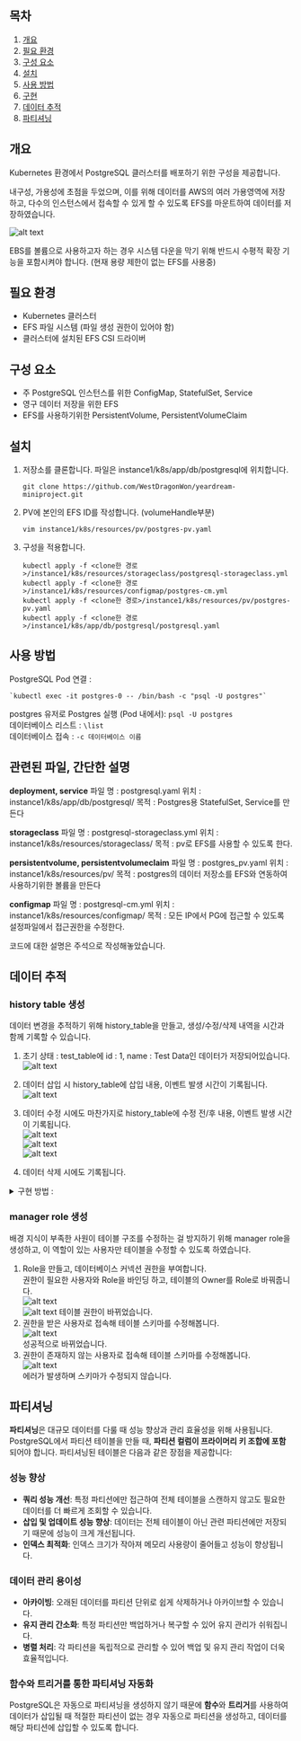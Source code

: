 
## 목차

1. [개요](#개요)
2. [필요 환경](#필요-환경)
3. [구성 요소](#구성-요소)
4. [설치](#설치)
5. [사용 방법](#사용-방법)
6. [구현](#관련된-파일,-간단한-설명)
7. [데이터 추적](#데이터-추적)
8. [파티셔닝](#파티셔닝)

## 개요

Kubernetes 환경에서 PostgreSQL 클러스터를 배포하기 위한 구성을 제공합니다.

내구성, 가용성에 초점을 두었으며, 이를 위해 데이터를 AWS의 여러 가용영역에 저장하고, 다수의 인스턴스에서 접속할 수 있게 할 수 있도록 EFS를 마운트하여 데이터를 저장하였습니다.

![alt text](img/image.png)

EBS를 볼륨으로 사용하고자 하는 경우 시스템 다운을 막기 위해 반드시 수평적 확장 기능을 포함시켜야 합니다. (현재 용량 제한이 없는 EFS를 사용중)

## 필요 환경

- Kubernetes 클러스터
- EFS 파일 시스템 (파일 생성 권한이 있어야 함)
- 클러스터에 설치된 EFS CSI 드라이버


## 구성 요소

- 주 PostgreSQL 인스턴스를 위한 ConfigMap, StatefulSet, Service
- 영구 데이터 저장을 위한 EFS
- EFS를 사용하기위한 PersistentVolume, PersistentVolumeClaim


## 설치

1. 저장소를 클론합니다. 파일은 instance1/k8s/app/db/postgresql에 위치합니다.
    ```
    git clone https://github.com/WestDragonWon/yeardream-miniproject.git
    ```

2. PV에 본인의 EFS ID를 작성합니다. (volumeHandle부분)
    ```
    vim instance1/k8s/resources/pv/postgres-pv.yaml
    ```

3. 구성을 적용합니다.
    ```
    kubectl apply -f <clone한 경로>/instance1/k8s/resources/storageclass/postgresql-storageclass.yml
    kubectl apply -f <clone한 경로>/instance1/k8s/resources/configmap/postgres-cm.yml
    kubectl apply -f <clone한 경로>/instance1/k8s/resources/pv/postgres-pv.yaml
    kubectl apply -f <clone한 경로>/instance1/k8s/app/db/postgresql/postgresql.yaml
    ```


## 사용 방법

PostgreSQL Pod 연결 :
  
    `kubectl exec -it postgres-0 -- /bin/bash -c "psql -U postgres"`
  

postgres 유저로 Postgres 실행 (Pod 내에서): 
    `psql -U postgres`  
데이터베이스 리스트 : `\list`  
데이터베이스 접속 : `-c 데이터베이스 이름`

## 관련된 파일, 간단한 설명

**deployment, service**
파일 명 : postgresql.yaml
위치 : instance1/k8s/app/db/postgresql/
목적 : Postgres용 StatefulSet, Service를 만든다

**storageclass**
파일 명 : postgresql-storageclass.yml
위치 : instance1/k8s/resources/storageclass/
목적 : pv로 EFS를 사용할 수 있도록 한다.

**persistentvolume, persistentvolumeclaim**
파일 명 : postgres_pv.yaml
위치 : instance1/k8s/resources/pv/
목적 : postgres의 데이터 저장소를 EFS와 연동하여 사용하기위한 볼륨을 만든다

**configmap**
파일 명 : postgresql-cm.yml
위치 : instance1/k8s/resources/configmap/
목적 : 모든 IP에서 PG에 접근할 수 있도록 설정파일에서 접근권한을 수정한다.

코드에 대한 설명은 주석으로 작성해놓았습니다.

## 데이터 추적
### history table 생성
데이터 변경을 추적하기 위해 history_table을 만들고, 생성/수정/삭제 내역을 시간과 함께 기록할 수 있습니다.

1. 초기 상태 : test_table에 id : 1, name : Test Data인 데이터가 저장되어있습니다.  
![alt text](<img/image (12).png>)  

2. 데이터 삽입 시 history_table에 삽입 내용, 이벤트 발생 시간이 기록됩니다.  
![alt text](<img/image (4).png>)  

3. 데이터 수정 시에도 마찬가지로 history_table에 수정 전/후 내용, 이벤트 발생 시간이 기록됩니다.  
![alt text](<img/image (5).png>)  
![alt text](<img/image (6).png>)  
![alt text](<img/image (7).png>)  

4. 데이터 삭제 시에도 기록됩니다.
  
<details>  
<summary>구현 방법 :  </summary>  

1. 우선 history_table을 생성해줍니다.  
    ---history_table 생성 명령어 :
    ```
    CREATE TABLE history_table(  
    id SERIAL PRIMARY KEY,  
    table_name TEXT,  
    operation_type TEXT,  
    changed_data JSONB,  
    changed_at TIMESTAMP DEFAULT CURRENT_TIMESTAMP  
    );  
    ```

예시로 든 스크린샷에는 user_id 컬럼이 존재하는걸 확인할 수 있는데, 이런 식으로 원본 데이터를 참조하게 구성한다면 원본 데이터의 컬럼 이름이 바뀐다거나 컬럼이 삭제되는 등의 이벤트에 추가적인 작업이 필요하다고 판단되어 제거 후 생성하였습니다.

2.  원본 테이블에 INSERT, UPDATE, DELETE 되기 전 history_table에 변경 내용과 시간을 기록하는 기능을 제공하는 함수를 만듭니다.
    ```
    CREATE OR REPLACE FUNCTION log_user_changes()
    RETURNS TRIGGER AS $$
    BEGIN
        -- 예외가 발생할 수 있는 부분을 try-except처럼 처리
        BEGIN
            IF (TG_OP = 'INSERT') THEN
                INSERT INTO history_table (table_name, operation_type, changed_data)
                VALUES (TG_TABLE_NAME, 'INSERT', row_to_json(NEW));
                RETURN NEW; -- TG_TABLE_NAME으로 데이터가 삽입되는 테이블의 이름을 알 수 있다. NEW : INSERT, UPDATE에 의해 추가되는 데이터
            ELSIF (TG_OP = 'UPDATE') THEN
                INSERT INTO history_table (table_name, operation_type, changed_data)
                VALUES (TG_TABLE_NAME, 'UPDATE', jsonb_build_object('before', row_to_json(OLD), 'after', row_to_json(NEW)));
                RETURN NEW;
            ELSIF (TG_OP = 'DELETE') THEN
                INSERT INTO history_table (table_name, operation_type, changed_data)
                VALUES (TG_TABLE_NAME, 'DELETE', row_to_json(OLD));
                RETURN OLD; -- OLD : DELETE에 의해 삭제될 데이터
            END IF;
        -- EXCEPTION을 사용해 함수 실행중 오류 발생, 메모리 부족 등으로 작동이 실패해도 원본 데이터에 대한 처리는 되도록 작성
        EXCEPTION WHEN OTHERS THEN
            -- 로그에 오류 메시지 기록 (옵션)
            RAISE NOTICE 'Trigger failed: %', SQLERRM;
            -- 트리거 실패는 무시하고 본 트랜잭션은 계속 진행
            IF (TG_OP = 'INSERT' OR TG_OP = 'UPDATE') THEN
                RETURN NEW;
            ELSIF (TG_OP = 'DELETE') THEN
                RETURN OLD;
            END IF;
        END;
    END;
    $$ LANGUAGE plpgsql;
    ```

예외 처리를 통해 함수 실행에 실패하더라도 원본 데이터를 삽입/수정/삭제할 수 있도록 하였습니다.  
어떠한 경우에도 원본 데이터 수집에 문제가 생기는 걸 방지하기 위함입니다.  
만약 일부 누실되어도 괜찮은 데이터이고, 변경 내역을 추적하는 게 더 중요하다면 Line 3의 BEGIN과 LINE 19부터의 EXCEPTION 부분을 제거하여 history_table에 기록된 데이터만 처리할 수 있습니다.

3. test_table에 데이터 삽입, 수정, 삭제 시 위 함수를 실행할 수 있도록 trigger를 작성합니다.
    ```
    CREATE TRIGGER user_changes_trigger
    AFTER INSERT OR UPDATE OR DELETE ON test_table
    FOR EACH ROW
    EXECUTE FUNCTION log_user_changes();
    ```

이렇게 생성된 트리거는 눈에 잘 보이지 않아 확인이 어렵다는 단점이 있습니다.
예를 들어, 트리거의 존재를 모른 채 history_table이나 원본 테이블에 수정을 가하면 전체 데이터라인이 먹통이 될 수 있습니다.
이에 대한 권한이 있는 사람만 DB를 수정할 수 있도록 권한을 생성하였습니다.
</details>


### manager role 생성
배경 지식이 부족한 사원이 테이블 구조를 수정하는 걸 방지하기 위해 manager role을 생성하고, 이 역할이 있는 사용자만 테이블을 수정할 수 있도록 하였습니다.  
1. Role을 만들고, 데이터베이스 커넥션 권한을 부여합니다.  
권한이 필요한 사용자와 Role을 바인딩 하고, 테이블의 Owner를 Role로 바꿔줍니다.  
![alt text](<img/image (8).png>)  
![alt text](<img/image (9).png>)
테이블 권한이 바뀌었습니다.  
2. 권한을 받은 사용자로 접속해 테이블 스키마를 수정해봅니다.  
![alt text](<img/image (10).png>)  
성공적으로 바뀌었습니다.  
3. 권한이 존재하지 않는 사용자로 접속해 테이블 스키마를 수정해봅니다.  
![alt text](<img/image (11).png>)  
에러가 발생하며 스키마가 수정되지 않습니다.  

## 파티셔닝

**파티셔닝**은 대규모 데이터를 다룰 때 성능 향상과 관리 효율성을 위해 사용됩니다. PostgreSQL에서 파티션 테이블을 만들 때, **파티션 컬럼이 프라이머리 키 조합에 포함**되어야 합니다. 파티셔닝된 테이블은 다음과 같은 장점을 제공합니다:

### 성능 향상

- **쿼리 성능 개선**: 특정 파티션에만 접근하여 전체 테이블을 스캔하지 않고도 필요한 데이터를 더 빠르게 조회할 수 있습니다.
- **삽입 및 업데이트 성능 향상**: 데이터는 전체 테이블이 아닌 관련 파티션에만 저장되기 때문에 성능이 크게 개선됩니다.
- **인덱스 최적화**: 인덱스 크기가 작아져 메모리 사용량이 줄어들고 성능이 향상됩니다.

### 데이터 관리 용이성

- **아카이빙**: 오래된 데이터를 파티션 단위로 쉽게 삭제하거나 아카이브할 수 있습니다.
- **유지 관리 간소화**: 특정 파티션만 백업하거나 복구할 수 있어 유지 관리가 쉬워집니다.
- **병렬 처리**: 각 파티션을 독립적으로 관리할 수 있어 백업 및 유지 관리 작업이 더욱 효율적입니다.

### 함수와 트리거를 통한 파티셔닝 자동화

PostgreSQL은 자동으로 파티셔닝을 생성하지 않기 때문에 **함수**와 **트리거**를 사용하여 데이터가 삽입될 때 적절한 파티션이 없는 경우 자동으로 파티션을 생성하고, 데이터를 해당 파티션에 삽입할 수 있도록 합니다.

